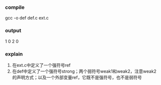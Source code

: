 ### compile
gcc -o def def.c ext.c

### output
1 0 2 0

### explain
1. 在ext.c中定义了一个强符号ref
2. 在def中定义了一个强符号strong；两个弱符号weak1和weak2，注意weak2的声明方式；以及一个外部变量ref，它既不是强符号，也不是弱符号
